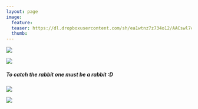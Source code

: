 ```yaml
---
layout: page
image:
  feature:
  teaser: https://dl.dropboxusercontent.com/sh/ea1wtnz7z734o12/AACswl7czCEzi5PB505MUAzaa/mikin-kuvat/2/DS27932_-245px.jpg
  thumb:
---
```


[![](https://dl.dropboxusercontent.com/sh/ea1wtnz7z734o12/AAADTXdQRupLDQNlJnFSDTUha/mikin-kuvat/2/DS27907-800px.jpg)](https://dl.dropboxusercontent.com/sh/ea1wtnz7z734o12/AABbXostavRq5AITa_LU6XWYa/mikin-kuvat/2/DS27907.jpg)

[![](https://dl.dropboxusercontent.com/sh/ea1wtnz7z734o12/AADrE_tXEn200fJmEHjBeTQVa/mikin-kuvat/2/DS27909-800px.jpg)](https://dl.dropboxusercontent.com/sh/ea1wtnz7z734o12/AAAOWOvEnW0OhkDW0PGY0utja/mikin-kuvat/2/DS27909.jpg)

##### To catch the rabbit one must be a rabbit :D

[![](https://dl.dropboxusercontent.com/sh/ea1wtnz7z734o12/AAAeHGEWIKbVyYtgEiN0TMaLa/mikin-kuvat/2/DS27932-800px.jpg)](https://dl.dropboxusercontent.com/sh/ea1wtnz7z734o12/AADwEsHZt9yCEyzRMJR_648Ea/mikin-kuvat/2/DS27932.jpg)

[![](https://dl.dropboxusercontent.com/sh/ea1wtnz7z734o12/AABJ45z9GrX76awI5JOpm7pua/mikin-kuvat/2/DS27932_1-800px.jpg)](https://dl.dropboxusercontent.com/sh/ea1wtnz7z734o12/AAAzp28ubgXyhsYiLmyQFZi_a/mikin-kuvat/2/DS27932_1.jpg)
